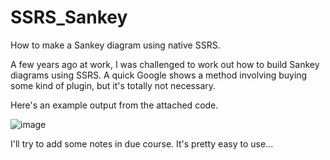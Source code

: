 # SSRS_Sankey

How to make a Sankey diagram using native SSRS.

A few years ago at work, I was challenged to work out how to build Sankey diagrams using SSRS. 
A quick Google shows a method involving buying some kind of plugin, but it's totally not necessary.

Here's an example output from the attached code.

![image](https://user-images.githubusercontent.com/23141865/63618560-4279ba80-c5e4-11e9-9b3e-12edc4cba68f.png)

I'll try to add some notes in due course. It's pretty easy to use...
